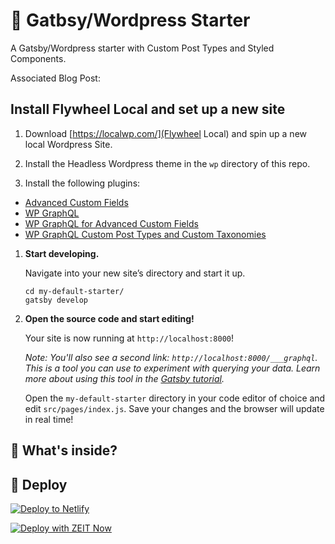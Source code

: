 # 🚀 Gatbsy/Wordpress Starter

A Gatsby/Wordpress starter with Custom Post Types and Styled Components.

Associated Blog Post:

## Install Flywheel Local and set up a new site

1. Download [https://localwp.com/](Flywheel Local) and spin up a new local Wordpress Site.

2. Install the Headless Wordpress theme in the `wp` directory of this repo.

3. Install the following plugins:

- [Advanced Custom Fields](https://github.com/AdvancedCustomFields/acf)
- [WP GraphQL](https://github.com/wp-graphql/wp-graphql)
- [WP GraphQL for Advanced Custom Fields](https://github.com/wp-graphql/wp-graphql-acf)
- [WP GraphQL Custom Post Types and Custom Taxonomies](https://github.com/DalkMania/wp-graphql-cpt)

1.  **Start developing.**

    Navigate into your new site’s directory and start it up.

    ```shell
    cd my-default-starter/
    gatsby develop
    ```

1.  **Open the source code and start editing!**

    Your site is now running at `http://localhost:8000`!

    _Note: You'll also see a second link: _`http://localhost:8000/___graphql`_. This is a tool you can use to experiment with querying your data. Learn more about using this tool in the [Gatsby tutorial](https://www.gatsbyjs.org/tutorial/part-five/#introducing-graphiql)._

    Open the `my-default-starter` directory in your code editor of choice and edit `src/pages/index.js`. Save your changes and the browser will update in real time!

## 🧐 What's inside?

## 💫 Deploy

[![Deploy to Netlify](https://www.netlify.com/img/deploy/button.svg)](https://app.netlify.com/start/deploy?repository=https://github.com/gatsbyjs/gatsby-starter-default)

[![Deploy with ZEIT Now](https://zeit.co/button)](https://zeit.co/import/project?template=https://github.com/gatsbyjs/gatsby-starter-default)
